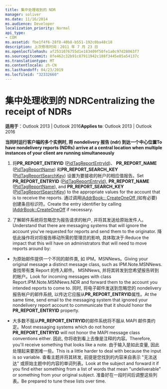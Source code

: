 ```yaml
---
title: 集中处理收到的 NDR
manager: soliver
ms.date: 11/16/2014
ms.audience: Developer
localization_priority: Normal
api_type:
- COM
ms.assetid: fbe1f4f6-28f8-40b8-b551-192c0ba48c18
description: 上次修改时间：2011 年 7 月 23 日
ms.openlocfilehash: af2531076755d1e183409f50fe1a0c97d28063f7
ms.sourcegitcommit: 8fe462c32b91c87911942c188f3445e85a54137c
ms.translationtype: MT
ms.contentlocale: zh-CN
ms.lasthandoff: 04/23/2019
ms.locfileid: "32332660"
---
```

# <a name="centralizing-the-receipt-of-ndrs"></a><span data-ttu-id="1b1c9-103">集中处理收到的 NDR</span><span class="sxs-lookup"><span data-stu-id="1b1c9-103">Centralizing the receipt of NDRs</span></span>

<span data-ttu-id="1b1c9-104">**适用于**：Outlook 2013 | Outlook 2016</span><span class="sxs-lookup"><span data-stu-id="1b1c9-104">**Applies to**: Outlook 2013 | Outlook 2016</span></span> 
  
<span data-ttu-id="1b1c9-105">**当同时运行客户端的多个实例时, 将 nondelivery 报告 (ndr) 到达一个中心位置**</span><span class="sxs-lookup"><span data-stu-id="1b1c9-105">**To have nondelivery reports (NDRs) arrive at a central location when multiple instances of your client are running simultaneously**</span></span>
  
1. <span data-ttu-id="1b1c9-106">将**PR_REPORT_ENTRYID** ([PidTagReportEntryId](pidtagreportentryid-canonical-property.md))、 **PR_REPORT_NAME** ([PidTagReportName](pidtagreportname-canonical-property.md)) 和**PR_REPORT_SEARCH_KEY** ([PidTagReportSearchKey](pidtagreportsearchkey-canonical-property.md)) 设置为要接收的帐户的相应值报告。</span><span class="sxs-lookup"><span data-stu-id="1b1c9-106">Set **PR_REPORT_ENTRYID** ([PidTagReportEntryId](pidtagreportentryid-canonical-property.md)), **PR_REPORT_NAME** ([PidTagReportName](pidtagreportname-canonical-property.md)), and **PR_REPORT_SEARCH_KEY** ([PidTagReportSearchKey](pidtagreportsearchkey-canonical-property.md)) to the appropriate values for the account that is to receive the reports.</span></span> <span data-ttu-id="1b1c9-107">通过调用[IAddrBook:: CreateOneOff (](iaddrbook-createoneoff.md)如有必要) 创建条目标识符。</span><span class="sxs-lookup"><span data-stu-id="1b1c9-107">Create the entry identifier by calling [IAddrBook::CreateOneOff](iaddrbook-createoneoff.md) if necessary.</span></span> 
    
2. <span data-ttu-id="1b1c9-108">了解邮件系统将忽略您为报告请求的帐户, 并将其发送给原始发件人。</span><span class="sxs-lookup"><span data-stu-id="1b1c9-108">Understand that there are messaging systems that will ignore the account you've requested for reports and send them to the originator.</span></span> <span data-ttu-id="1b1c9-109">降低此操作将对将报告移动所需的管理员的影响, 具体取决于:</span><span class="sxs-lookup"><span data-stu-id="1b1c9-109">Reduce the impact that this will have on administrators that will need to move reports around by:</span></span>
    
- <span data-ttu-id="1b1c9-110">为原始邮件提供一个不同的邮件类, 如 IPM。MSNNews。</span><span class="sxs-lookup"><span data-stu-id="1b1c9-110">Giving your original message a distinct message class, such as IPM.Note.MSNNews.</span></span> <span data-ttu-id="1b1c9-111">查找带有类 Report 的传入邮件。 MSNNews, 并将其转发到您希望报告转到的帐户。</span><span class="sxs-lookup"><span data-stu-id="1b1c9-111">Look for incoming messages with class Report.IPM.Note.MSNNews.NDR and forward them to the account you intended reports to come to.</span></span> <span data-ttu-id="1b1c9-112">同时, 将电子邮件发送到忽略您的 nondelivery 报告帐户的邮件系统, 以传达它应服从**PR_REPORT_ENTRYID**属性。</span><span class="sxs-lookup"><span data-stu-id="1b1c9-112">At the same time, send email to the messaging system that ignored your nondelivery report account to communicate that it should honor the **PR_REPORT_ENTRYID** property.</span></span> 
    
- <span data-ttu-id="1b1c9-113">大多数不服从**PR_REPORT_ENTRYID**的邮件系统将不服从 MAPI 邮件类约定。</span><span class="sxs-lookup"><span data-stu-id="1b1c9-113">Most messaging systems which do not honor **PR_REPORT_ENTRYID** will not honor the MAPI message class conventions either.</span></span> <span data-ttu-id="1b1c9-114">因此, 你将收到看上去像是注释的内容。</span><span class="sxs-lookup"><span data-stu-id="1b1c9-114">Therefore, you'll receive something that looks like a note.</span></span> <span data-ttu-id="1b1c9-115">由于输入是如此变量, 因此处理起来要困难一些。</span><span class="sxs-lookup"><span data-stu-id="1b1c9-115">This is a little harder to deal with because the input is so variable.</span></span> <span data-ttu-id="1b1c9-116">查看主题并将其转发, 前提是您找到的内容来自表示 "无法送达" 或原始主题中的内容的单词列表。</span><span class="sxs-lookup"><span data-stu-id="1b1c9-116">Look at the subject and forward it if you find either something from a list of words that mean "undeliverable" or something from your original subject.</span></span> <span data-ttu-id="1b1c9-117">准备好在一段时间后调整这些列表。</span><span class="sxs-lookup"><span data-stu-id="1b1c9-117">Be prepared to tune these lists over time.</span></span> 
    

